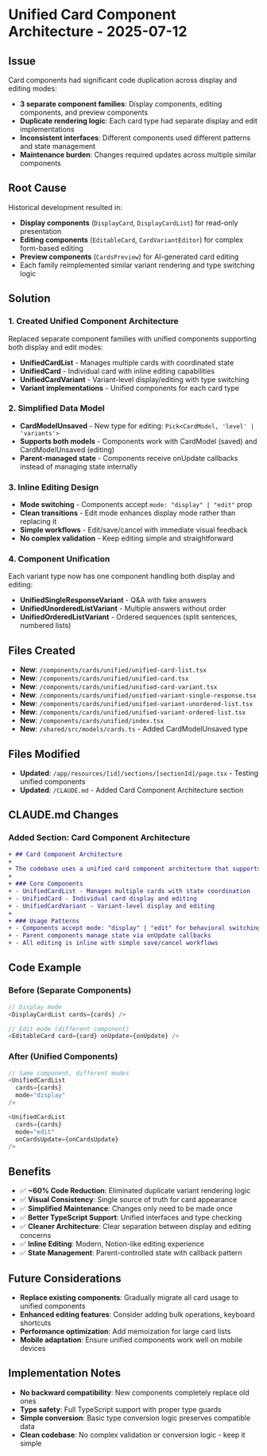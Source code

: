 # Unified Card Component Architecture - 2025-07-12

## Issue

Card components had significant code duplication across display and editing modes:

- **3 separate component families**: Display components, editing components, and preview components
- **Duplicate rendering logic**: Each card type had separate display and edit implementations
- **Inconsistent interfaces**: Different components used different patterns and state management
- **Maintenance burden**: Changes required updates across multiple similar components

## Root Cause

Historical development resulted in:

- **Display components** (`DisplayCard`, `DisplayCardList`) for read-only presentation
- **Editing components** (`EditableCard`, `CardVariantEditor`) for complex form-based editing
- **Preview components** (`CardsPreview`) for AI-generated card editing
- Each family reimplemented similar variant rendering and type switching logic

## Solution

### 1. **Created Unified Component Architecture**

Replaced separate component families with unified components supporting both display and edit modes:

- **UnifiedCardList** - Manages multiple cards with coordinated state
- **UnifiedCard** - Individual card with inline editing capabilities
- **UnifiedCardVariant** - Variant-level display/editing with type switching
- **Variant implementations** - Unified components for each card type

### 2. **Simplified Data Model**

- **CardModelUnsaved** - New type for editing: `Pick<CardModel, 'level' | 'variants'>`
- **Supports both models** - Components work with CardModel (saved) and CardModelUnsaved (editing)
- **Parent-managed state** - Components receive onUpdate callbacks instead of managing state internally

### 3. **Inline Editing Design**

- **Mode switching** - Components accept `mode: "display" | "edit"` prop
- **Clean transitions** - Edit mode enhances display mode rather than replacing it
- **Simple workflows** - Edit/save/cancel with immediate visual feedback
- **No complex validation** - Keep editing simple and straightforward

### 4. **Component Unification**

Each variant type now has one component handling both display and editing:

- **UnifiedSingleResponseVariant** - Q&A with fake answers
- **UnifiedUnorderedListVariant** - Multiple answers without order
- **UnifiedOrderedListVariant** - Ordered sequences (split sentences, numbered lists)

## Files Created

- **New**: `/components/cards/unified/unified-card-list.tsx`
- **New**: `/components/cards/unified/unified-card.tsx`
- **New**: `/components/cards/unified/unified-card-variant.tsx`
- **New**: `/components/cards/unified/unified-variant-single-response.tsx`
- **New**: `/components/cards/unified/unified-variant-unordered-list.tsx`
- **New**: `/components/cards/unified/unified-variant-ordered-list.tsx`
- **New**: `/components/cards/unified/index.tsx`
- **New**: `/shared/src/models/cards.ts` - Added CardModelUnsaved type

## Files Modified

- **Updated**: `/app/resources/[id]/sections/[sectionId]/page.tsx` - Testing unified components
- **Updated**: `/CLAUDE.md` - Added Card Component Architecture section

## CLAUDE.md Changes

### Added Section: Card Component Architecture

```diff
+ ## Card Component Architecture
+
+ The codebase uses a unified card component architecture that supports both display and editing modes:
+
+ ### Core Components
+ - UnifiedCardList - Manages multiple cards with state coordination
+ - UnifiedCard - Individual card display and editing
+ - UnifiedCardVariant - Variant-level display and editing
+
+ ### Usage Patterns
+ - Components accept mode: "display" | "edit" for behavioral switching
+ - Parent components manage state via onUpdate callbacks
+ - All editing is inline with simple save/cancel workflows
```

## Code Example

### Before (Separate Components)

```typescript
// Display mode
<DisplayCardList cards={cards} />

// Edit mode (different component)
<EditableCard card={card} onUpdate={onUpdate} />
```

### After (Unified Components)

```typescript
// Same component, different modes
<UnifiedCardList
  cards={cards}
  mode="display"
/>

<UnifiedCardList
  cards={cards}
  mode="edit"
  onCardsUpdate={onCardsUpdate}
/>
```

## Benefits

- ✅ **~60% Code Reduction**: Eliminated duplicate variant rendering logic
- ✅ **Visual Consistency**: Single source of truth for card appearance
- ✅ **Simplified Maintenance**: Changes only need to be made once
- ✅ **Better TypeScript Support**: Unified interfaces and type checking
- ✅ **Cleaner Architecture**: Clear separation between display and editing concerns
- ✅ **Inline Editing**: Modern, Notion-like editing experience
- ✅ **State Management**: Parent-controlled state with callback pattern

## Future Considerations

- **Replace existing components**: Gradually migrate all card usage to unified components
- **Enhanced editing features**: Consider adding bulk operations, keyboard shortcuts
- **Performance optimization**: Add memoization for large card lists
- **Mobile adaptation**: Ensure unified components work well on mobile devices

## Implementation Notes

- **No backward compatibility**: New components completely replace old ones
- **Type safety**: Full TypeScript support with proper type guards
- **Simple conversion**: Basic type conversion logic preserves compatible data
- **Clean codebase**: No complex validation or conversion logic - keep it simple

